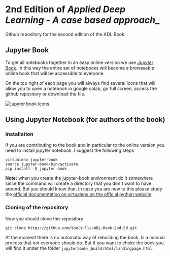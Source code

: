 # 2nd Edition of _Applied Deep Learning - A case based approach__
Github repository for the second edition of the ADL Book.

## Jupyter Book

To get all notebooks together in an easy online version we use [Jupyter Book](https://jupyterbook.org/intro.html). In this way the entire set of notebooks will become a browasable online book that will be accessible to everyone.

On the top right of each page you will always find several icons that will allow you to open a notebook in google colab, go full screen,  access the github repository or download the file.

![jupyter book icons](https://github.com/toelt-llc/ADL-Book-2nd-Ed/blob/master/images/jupyterbook-icon2.png)

## Using Jupyter Notebook (for authors of the book)

### Installation

If you are contributing to the book and in particular to the online version you need to install jupyter notebook. I suggest the following steps

    virtualenv juypter-book
    source jupyter-book/bin/activate
    pip install -U jupyter-book
    
**Note:** when you create the jupyter-book environment do it somewhere since the command will create a directory that you don't want to have around. But you should know that. In case you are new to this please study the [official documentation on virtualenv on the official python website](https://docs.python.org/3/tutorial/venv.html).

### Cloning of the repository

Now you should clone this repository

    git clone https://github.com/toelt-llc/ADL-Book-2nd-Ed.git
    
At the moment there is no automatic way of rebuilding the book. Is a manual process that not everyone should do. But if you want to chekc the book you will find it under the folder ```jupyterbook/_build/html/landingpage.html```.
